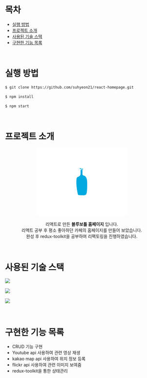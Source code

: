 # 목차

- [실행 방법](#실행-방법)
- [프로젝트 소개](#프로젝트-소개)
- [사용된 기술 스택](#사용된-기술-스택)
- [구현한 기능 목록](#구현한-기능-목록)

<br/>

# 실행 방법

```bash
$ git clone https://github.com/suhyeon21/react-homepage.git
```
```bash
$ npm install
```
```bash
$ npm start
```
  
<br/>

# 프로젝트 소개

<div align="center">
			<img src="public/img/logo.png" alt='logo' width='300'/>
<br>
<p>
  리액트로 만든 <b> 블루보틀 홈페이지</b> 입니다.
	<br/>
	리액트 공부 후 평소 좋아하던 카페의 홈페이지를 만들어 보았습니다.
  <br/>
  완성 후 redux-toolkit을 공부하여 리팩토링을 진행하였습니다.</p>
</div>

<br/>

# 사용된 기술 스택


![](https://img.shields.io/badge/front_end-javascript-yellow?style=for-the-badge&logo=javascript)

![](https://img.shields.io/badge/front_end-react-skyblue?style=for-the-badge&logo=react)

![](https://img.shields.io/badge/%20front_end-sass-CC6699?style=for-the-badge&logo=sass)


<br/>


# 구현한 기능 목록

- CRUD 기능 구현
- Youtube api 사용하여 관련 영상 재생
- kakao map api 사용하여 위치 정보 등록
- flickr api 사용하여 관련 이미지 보여줌
- redux-toolkit을 통한 상태관리

<br/>




